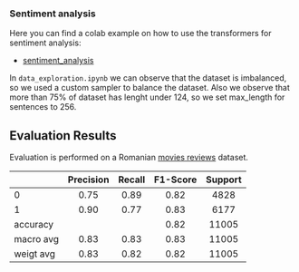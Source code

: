 ### Sentiment analysis

Here you can find a colab example on how to use the transformers for sentiment analysis:
 * [sentiment_analysis](https://colab.research.google.com/drive/1vKv1Kp9omFr9y4HlFWUGmiYjHgk5XD0m#scrollTo=FU-8vkP25DfU)

In `data_exploration.ipynb` we can observe that the dataset is imbalanced, so we used a custom sampler to balance the dataset. Also we observe that more
than 75% of dataset has lenght under 124, so we set max_length for sentences to 256.

## Evaluation Results

Evaluation is performed on a Romanian [movies reviews](https://github.com/katakonst/sentiment-analysis-tensorflow/tree/master/datasets/ro) dataset.

|           	| Precision | Recall 	| F1-Score 	| Support 	|
|-----------	|:--------:	|:--------:	|:--------:	|:--------:	|
| 0         	|   0.75  	|  0.89  	|   0.82  	|    4828   |
| 1         	|   0.90  	|  0.77  	|   0.83  	|    6177   |
| accuracy      |       	|       	|   0.82  	|    11005  |
| macro avg     |   0.83  	|  0.83 	|   0.83  	|    11005  |
| weigt avg 	|   0.83   	|  0.82  	|   0.82  	|    11005  |
